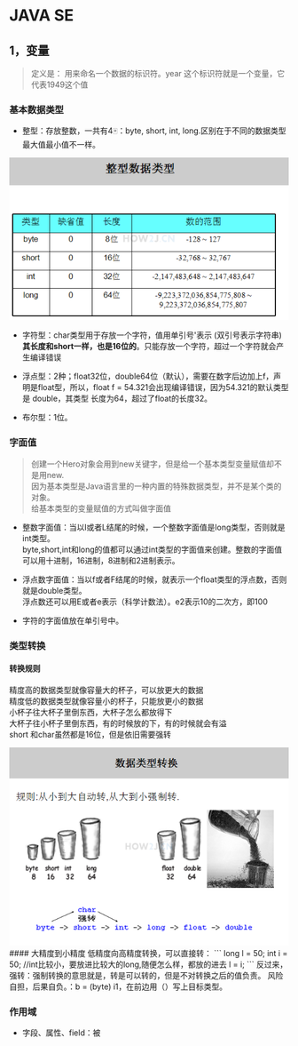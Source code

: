 # JAVA SE

## 1，变量
> 定义是： 用来命名一个数据的标识符。year 这个标识符就是一个变量，它代表1949这个值
### 基本数据类型
* 整型：存放整数，一共有4🀄️：byte, short, int, long.区别在于不同的数据类型最大值最小值不一样。

<div align="center">
<img src="images/513.png"></img>
</div>

* 字符型：char类型用于存放一个字符，值用单引号'表示 (双引号表示字符串) **其长度和short一样，也是16位的**。只能存放一个字符，超过一个字符就会产生编译错误

* 浮点型：2种；float32位，double64位（默认），需要在数字后边加上f，声明是float型，所以，float f = 54.321会出现编译错误，因为54.321的默认类型是 double，其类型 长度为64，超过了float的长度32。

* 布尔型：1位。

### 字面值
>创建一个Hero对象会用到new关键字，但是给一个基本类型变量赋值却不是用new.   
因为基本类型是Java语言里的一种内置的特殊数据类型，并不是某个类的对象。  
给基本类型的变量赋值的方式叫做字面值

* 整数字面值：当以l或者L结尾的时候，一个整数字面值是long类型，否则就是int类型。  
byte,short,int和long的值都可以通过int类型的字面值来创建。整数的字面值可以用十进制，16进制，8进制和2进制表示。

* 浮点数字面值：当以f或者F结尾的时候，就表示一个float类型的浮点数，否则就是double类型。  
浮点数还可以用E或者e表示（科学计数法）。e2表示10的二次方，即100

* 字符的字面值放在单引号中。

### 类型转换
#### 转换规则
精度高的数据类型就像容量大的杯子，可以放更大的数据  
精度低的数据类型就像容量小的杯子，只能放更小的数据  
小杯子往大杯子里倒东西，大杯子怎么都放得下  
大杯子往小杯子里倒东西，有的时候放的下，有的时候就会有溢  
short 和char虽然都是16位，但是依旧需要强转
<div align="center">
<img src="images/类型转换.png"></img>
</div>
#### 大精度到小精度
低精度向高精度转换，可以直接转：
```
        long l = 50;
        int i = 50;
        //int比较小，要放进比较大的long,随便怎么样，都放的进去
        l = i;
  ```
  反过来，强转：强制转换的意思就是，转是可以转的，但是不对转换之后的值负责。 风险自担，后果自负。：b = (byte) i1，在前边用（）写上目标类型。
  
 ### 作用域
 
* 字段、属性、field：被
